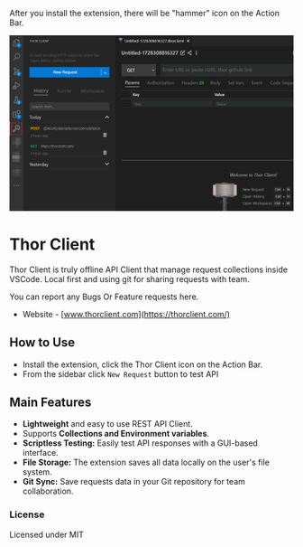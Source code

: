 After you install the extension, there will be "hammer" icon on the Action Bar.
<p align="center">
  <img src="media/sidebar-getting-started.png" />
</p>



# Thor Client
Thor Client is truly offline API Client that manage request collections inside VSCode.
Local first and using git for sharing requests with team.

You can report any Bugs Or Feature requests here.


- Website - [www.thorclient.com](https://thorclient.com/)

## How to Use

- Install the extension, click the Thor Client icon on the Action Bar.
- From the sidebar click `New Request` button to test API

## Main Features

- **Lightweight** and easy to use REST API Client.
- Supports **Collections and Environment variables**.
- **Scriptless Testing:** Easily test API responses with a GUI-based interface.
- **File Storage:** The extension saves all data locally on the user's file system.
- **Git Sync:** Save requests data in your Git repository for team collaboration.


### License
Licensed under MIT